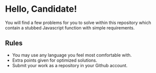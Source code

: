 # Hello, Candidate!

You will find a few problems for you to solve within this repository which contain a stubbed Javascript function with simple requirements.

## Rules
* You may use any language you feel most comfortable with.
* Extra points given for optimized solutions.
* Submit your work as a repository in your Github account.

